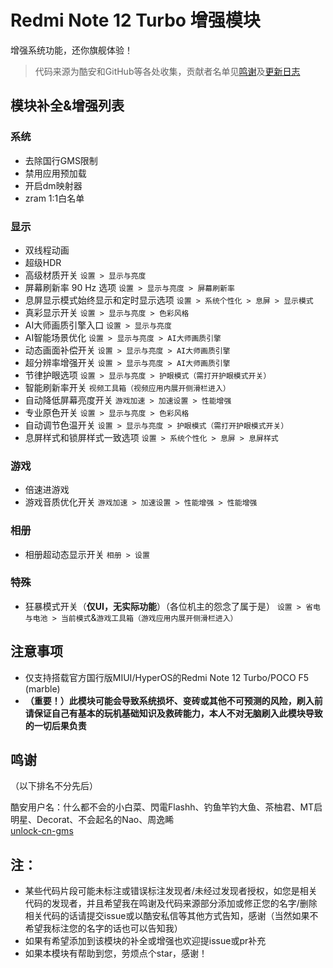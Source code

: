 # Redmi Note 12 Turbo 增强模块
增强系统功能，还你旗舰体验！
> 代码来源为酷安和GitHub等各处收集，贡献者名单见[鸣谢](#鸣谢)及[更新日志](https://github.com/hiruocha/RedmiNote12TurboPatch/blob/main/CHANGELOG.md)
## 模块补全&增强列表
### 系统
- 去除国行GMS限制
- 禁用应用预加载
- 开启dm映射器
- zram 1:1白名单
### 显示
- 双线程动画
- 超级HDR
- 高级材质开关 `设置 > 显示与亮度`
- 屏幕刷新率 90 Hz 选项 `设置 > 显示与亮度 > 屏幕刷新率`
- 息屏显示模式始终显示和定时显示选项 `设置 > 系统个性化 > 息屏 > 显示模式`
- 真彩显示开关 `设置 > 显示与亮度 > 色彩风格`
- AI大师画质引擎入口 `设置 > 显示与亮度`
- AI智能场景优化 `设置 > 显示与亮度 > AI大师画质引擎`
- 动态画面补偿开关 `设置 > 显示与亮度 > AI大师画质引擎`
- 超分辨率增强开关 `设置 > 显示与亮度 > AI大师画质引擎`
- 节律护眼选项 `设置 > 显示与亮度 > 护眼模式（需打开护眼模式开关）`
- 智能刷新率开关 `视频工具箱（视频应用内展开侧滑栏进入）`
- 自动降低屏幕亮度开关 `游戏加速 > 加速设置 > 性能增强`
- 专业原色开关 `设置 > 显示与亮度 > 色彩风格`
- 自动调节色温开关 `设置 > 显示与亮度 > 护眼模式（需打开护眼模式开关）`
- 息屏样式和锁屏样式一致选项 `设置 > 系统个性化 > 息屏 > 息屏样式`
### 游戏
- 倍速进游戏
- 游戏音质优化开关 `游戏加速 > 加速设置 > 性能增强 > 性能增强`
### 相册
- 相册超动态显示开关 `相册 > 设置`
### 特殊
- 狂暴模式开关（**仅UI，无实际功能**）（各位机主的怨念了属于是） `设置 > 省电与电池 > 当前模式`&`游戏工具箱（游戏应用内展开侧滑栏进入）`
## 注意事项
- 仅支持搭载官方国行版MIUI/HyperOS的Redmi Note 12 Turbo/POCO F5 (marble)
- **（重要！）此模块可能会导致系统损坏、变砖或其他不可预测的风险，刷入前请保证自己有基本的玩机基础知识及救砖能力，本人不对无脑刷入此模块导致的一切后果负责**
## 鸣谢
（以下排名不分先后）

酷安用户名：什么都不会的小白菜、閃電Flashh、钓鱼竿钓大鱼、茶柚君、MT启明星、Decorat、不会起名的Nao、周逸睎  
[unlock-cn-gms](https://github.com/fei-ke/unlock-cn-gms)
## 注：
- 某些代码片段可能未标注或错误标注发现者/未经过发现者授权，如您是相关代码的发现者，并且希望我在鸣谢及代码来源部分添加或修正您的名字/删除相关代码的话请提交issue或以酷安私信等其他方式告知，感谢（当然如果不希望我标注您的名字的话也可以告知我）
- 如果有希望添加到该模块的补全或增强也欢迎提issue或pr补充
- 如果本模块有帮助到您，劳烦点个star，感谢！